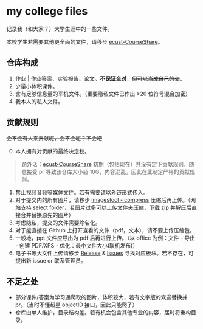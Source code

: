# my college files
记录我（和大家？）大学生涯中的一些文件。

本校学生若需要其他更全面的文件，请移步 [ecust-CourseShare](https://github.com/tianyilt/ecust-CourseShare)。
## 仓库构成
1. 作业 | 作业答案、实验报告、论文。**不保证全对**，~~但可以当成自己的交~~。
2. 少量小体积课件。
3. 含有足够信息量的军机文件。（重要隐私文件已作出 >20 位符号混合加密）
4. 我本人的私人文件。

## 贡献规则
~~会不会有人来贡献呢，会不会呢？不会吧~~

0. 本人拥有对贡献的最终决定权。
> 题外话：[ecust-CourseShare](https://github.com/tianyilt/ecust-CourseShare) 初期（包括现在）并没有定下贡献规则，随意接受 pr 导致该仓库大小超 10G，内容混乱。因此在此制定严格的贡献规则。
1. 禁止视频音频等媒体文件。若有需要请以外链形式传入。
2. 对于提交内的所有图片，请移步 [imagestool - compress](https://imagestool.com/compress-images.html) 压缩后再上传。（网站支持 select folder，若图片过多可以上传文件夹压缩，下载 zip 并解压后直接合并替换原先的图片）
3. 考虑隐私，提交的文件需要除名化。
4. 对于能直接在 Github 上打开查看的文件（pdf，文本），请不要上传压缩包。
5. 一般地，ppt 文件应导出为 pdf 后再进行上传。（以 office 为例：文件 - 导出 - 创建 PDF/XPS - 优化：最小文件大小(联机发布)）
6. 电子书等大文件上传请移步 [Release](https://github.com/lxl66566/my-college-files/releases) & [Issues](https://github.com/lxl66566/my-college-files/issues?q=) 寻找对应板块。若不存在，可提出新 issue or 联系管理员。

## 不足之处
* 部分课件/答案为学习通爬取的图片，体积较大，若有文字版的欢迎替换并 pr。（当时不懂超星 objectID 接口，因此只能爬了）
* 仓库由单人维护，目录结构差。若有机会包含其他专业的内容，届时将重构目录。

